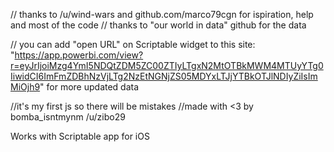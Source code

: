 // thanks to /u/wind-wars and github.com/marco79cgn for ispiration, help and most of the code
// thanks to "our world in data" github for the data

// you can add "open URL" on Scriptable widget to this site: 
"https://app.powerbi.com/view?r=eyJrIjoiMzg4YmI5NDQtZDM5ZC00ZTIyLTgxN2MtOTBkMWM4MTUyYTg0IiwidCI6ImFmZDBhNzVjLTg2NzEtNGNjZS05MDYxLTJjYTBkOTJlNDIyZiIsImMiOjh9"
for more updated data

//it's my first js so there will be mistakes
//made with <3 by bomba_isntmynm /u/zibo29

Works with Scriptable app for iOS
